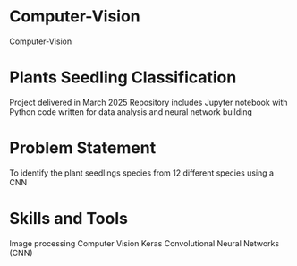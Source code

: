 # Computer-Vision
Computer-Vision
# Plants Seedling Classification
Project delivered in March 2025
Repository includes Jupyter notebook with Python code written for data analysis and neural network building
# Problem Statement
To identify the plant seedlings species from 12 different species using a CNN
# Skills and Tools
Image processing
Computer Vision
Keras
Convolutional Neural Networks (CNN)
